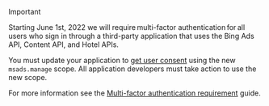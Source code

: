> [!IMPORTANT]
> Starting June 1st, 2022 we will require multi-factor authentication for all users who sign in through a third-party application that uses the Bing Ads API, Content API, and Hotel APIs.
> 
> You must update your application to [get user consent](/advertising/guides/authentication-oauth-consent) using the new ```msads.manage``` scope. All application developers must take action to use the new scope.
>
> For more information see the [Multi-factor authentication requirement](/advertising/guides/authentication-oauth-mfa) guide. 
